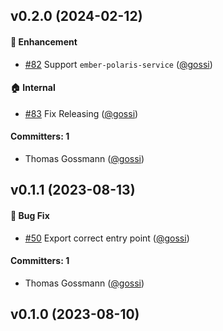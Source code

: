 

## v0.2.0 (2024-02-12)

#### :rocket: Enhancement
* [#82](https://github.com/gossi/ember-sweet-owner/pull/82) Support `ember-polaris-service` ([@gossi](https://github.com/gossi))

#### :house: Internal
* [#83](https://github.com/gossi/ember-sweet-owner/pull/83) Fix Releasing ([@gossi](https://github.com/gossi))

#### Committers: 1
- Thomas Gossmann ([@gossi](https://github.com/gossi))

## v0.1.1 (2023-08-13)

#### :bug: Bug Fix
* [#50](https://github.com/gossi/ember-sweet-owner/pull/50) Export correct entry point ([@gossi](https://github.com/gossi))

#### Committers: 1
- Thomas Gossmann ([@gossi](https://github.com/gossi))

## v0.1.0 (2023-08-10)

